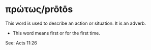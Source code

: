 # πρώτως/prōtōs
This word is used to describe an action or situation. It is an adverb.
* This word means first or for the first time.

See: Acts 11:26
